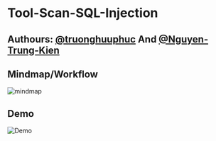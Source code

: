 # Tool-Scan-SQL-Injection
## Authours: <a class="user-mention" data-hovercard-type="user" data-hovercard-url="/users/truonghuuphuc/hovercard" data-octo-click="hovercard-link-click" data-octo-dimensions="link_type:self" href="https://github.com/truonghuuphuc">@truonghuuphuc</a> And <a class="user-mention" data-hovercard-type="user" data-hovercard-url="/users/Nguyen-Trung-Kien/hovercard" data-octo-click="hovercard-link-click" data-octo-dimensions="link_type:self" href="https://github.com/Nguyen-Trung-Kien">@Nguyen-Trung-Kien</a>
## Mindmap/Workflow
![mindmap](https://user-images.githubusercontent.com/20487674/151591414-3bf97e7a-f70f-4fab-9eee-017659785d35.png)
## Demo
![Demo](https://user-images.githubusercontent.com/20487674/151592814-dd9f4522-a78d-4270-88a3-a8d52fe14ba9.gif)
